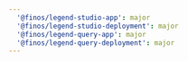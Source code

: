 ```yaml
---
  '@finos/legend-studio-app': major
  '@finos/legend-studio-deployment': major
  '@finos/legend-query-app': major
  '@finos/legend-query-deployment': major
---
```

